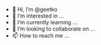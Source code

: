- 👋 Hi, I’m @geetko
- 👀 I’m interested in ...
- 🌱 I’m currently learning ...
- 💞️ I’m looking to collaborate on ...
- 📫 How to reach me ...

<!---
Andrewtoko187@outlook.com is a ✨ special ✨ repository because its `README.md` (this file) appears on your GitHub profile.
You can click the Preview link to take a look at your changes.
--->
